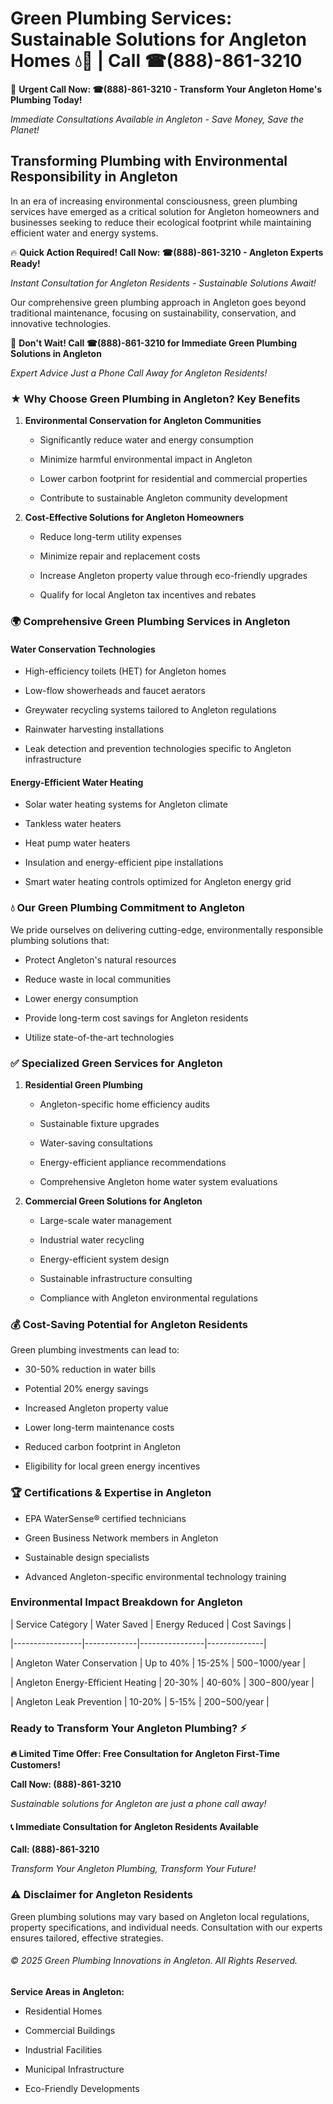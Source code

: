 # Green Plumbing Services: Sustainable Solutions for Angleton Homes 💧🌿 | Call ☎(888)-861-3210

🚨 **Urgent Call Now: ☎(888)-861-3210 - Transform Your Angleton Home's Plumbing Today!**
*Immediate Consultations Available in Angleton - Save Money, Save the Planet!*

## Transforming Plumbing with Environmental Responsibility in Angleton

In an era of increasing environmental consciousness, green plumbing services have emerged as a critical solution for Angleton homeowners and businesses seeking to reduce their ecological footprint while maintaining efficient water and energy systems. 

🔥 **Quick Action Required! Call Now: ☎(888)-861-3210 - Angleton Experts Ready!**
*Instant Consultation for Angleton Residents - Sustainable Solutions Await!*

Our comprehensive green plumbing approach in Angleton goes beyond traditional maintenance, focusing on sustainability, conservation, and innovative technologies.

🚨 **Don't Wait! Call ☎(888)-861-3210 for Immediate Green Plumbing Solutions in Angleton**
*Expert Advice Just a Phone Call Away for Angleton Residents!*

### ★ Why Choose Green Plumbing in Angleton? Key Benefits

1. **Environmental Conservation for Angleton Communities** 
   - Significantly reduce water and energy consumption
   - Minimize harmful environmental impact in Angleton
   - Lower carbon footprint for residential and commercial properties
   - Contribute to sustainable Angleton community development

2. **Cost-Effective Solutions for Angleton Homeowners** 
   - Reduce long-term utility expenses
   - Minimize repair and replacement costs
   - Increase Angleton property value through eco-friendly upgrades
   - Qualify for local Angleton tax incentives and rebates

### 🌍 Comprehensive Green Plumbing Services in Angleton

#### Water Conservation Technologies
- High-efficiency toilets (HET) for Angleton homes
- Low-flow showerheads and faucet aerators
- Greywater recycling systems tailored to Angleton regulations
- Rainwater harvesting installations
- Leak detection and prevention technologies specific to Angleton infrastructure

#### Energy-Efficient Water Heating
- Solar water heating systems for Angleton climate
- Tankless water heaters
- Heat pump water heaters
- Insulation and energy-efficient pipe installations
- Smart water heating controls optimized for Angleton energy grid

### 💧 Our Green Plumbing Commitment to Angleton

We pride ourselves on delivering cutting-edge, environmentally responsible plumbing solutions that:
- Protect Angleton's natural resources
- Reduce waste in local communities
- Lower energy consumption
- Provide long-term cost savings for Angleton residents
- Utilize state-of-the-art technologies

### ✅ Specialized Green Services for Angleton

1. **Residential Green Plumbing**
   - Angleton-specific home efficiency audits
   - Sustainable fixture upgrades
   - Water-saving consultations
   - Energy-efficient appliance recommendations
   - Comprehensive Angleton home water system evaluations

2. **Commercial Green Solutions for Angleton**
   - Large-scale water management
   - Industrial water recycling
   - Energy-efficient system design
   - Sustainable infrastructure consulting
   - Compliance with Angleton environmental regulations

### 💰 Cost-Saving Potential for Angleton Residents

Green plumbing investments can lead to:
- 30-50% reduction in water bills
- Potential 20% energy savings
- Increased Angleton property value
- Lower long-term maintenance costs
- Reduced carbon footprint in Angleton
- Eligibility for local green energy incentives

### 🏆 Certifications & Expertise in Angleton

- EPA WaterSense® certified technicians
- Green Business Network members in Angleton
- Sustainable design specialists
- Advanced Angleton-specific environmental technology training

### Environmental Impact Breakdown for Angleton

| Service Category | Water Saved | Energy Reduced | Cost Savings |
|-----------------|-------------|----------------|--------------|
| Angleton Water Conservation | Up to 40% | 15-25% | $500-$1000/year |
| Angleton Energy-Efficient Heating | 20-30% | 40-60% | $300-$800/year |
| Angleton Leak Prevention | 10-20% | 5-15% | $200-$500/year |

### Ready to Transform Your Angleton Plumbing? ⚡

**🔥 Limited Time Offer: Free Consultation for Angleton First-Time Customers!**

**Call Now: (888)-861-3210**
*Sustainable solutions for Angleton are just a phone call away!*

#### 📞 Immediate Consultation for Angleton Residents Available

**Call: (888)-861-3210**
*Transform Your Angleton Plumbing, Transform Your Future!*

### ⚠️ Disclaimer for Angleton Residents

Green plumbing solutions may vary based on Angleton local regulations, property specifications, and individual needs. Consultation with our experts ensures tailored, effective strategies.

###### © 2025 Green Plumbing Innovations in Angleton. All Rights Reserved.

**Service Areas in Angleton:** 
- Residential Homes
- Commercial Buildings
- Industrial Facilities
- Municipal Infrastructure
- Eco-Friendly Developments